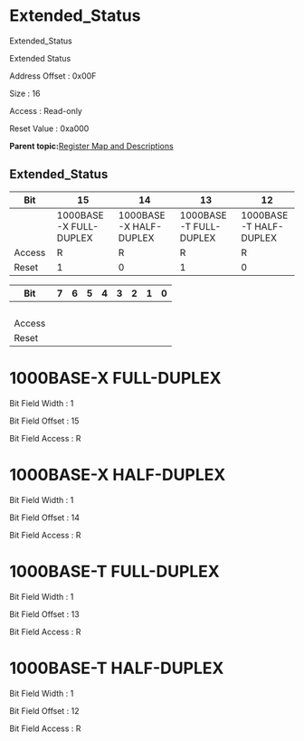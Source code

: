 # Extended\_Status

Extended\_Status

Extended Status

Address Offset : 0x00F

Size : 16

Access : Read-only

Reset Value : 0xa000

**Parent topic:**[Register Map and Descriptions](GUID-521EA668-4C02-4A74-927B-B4C8D92B9489.md)

## Extended\_Status

|Bit |15|14|13|12|11|10|9|8|
|----|---|---|---|---|---|---|---|---|
| |1000BASE-X FULL-DUPLEX|1000BASE-X HALF-DUPLEX|1000BASE-T FULL-DUPLEX|1000BASE-T HALF-DUPLEX| | | | |
|Access |R|R|R|R| | | | |
|Reset |1|0|1|0| | | | |

|Bit |7|6|5|4|3|2|1|0|
|----|---|---|---|---|---|---|---|---|
| | | | | | | | | |
|Access | | | | | | | | |
|Reset | | | | | | | | |

# 1000BASE-X FULL-DUPLEX

Bit Field Width : 1

Bit Field Offset : 15

Bit Field Access : R

# 1000BASE-X HALF-DUPLEX

Bit Field Width : 1

Bit Field Offset : 14

Bit Field Access : R

# 1000BASE-T FULL-DUPLEX

Bit Field Width : 1

Bit Field Offset : 13

Bit Field Access : R

# 1000BASE-T HALF-DUPLEX

Bit Field Width : 1

Bit Field Offset : 12

Bit Field Access : R

